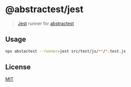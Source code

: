 # @abstractest/jest
> [Jest](https://github.com/jestjs/jest) runner for [abstractest](https://github.com/antongolub/abstractest)

## Usage
```bash
npx abstactest --runner=jest src/test/js/**/*.test.js
```

## License
[MIT](./LICENSE)
